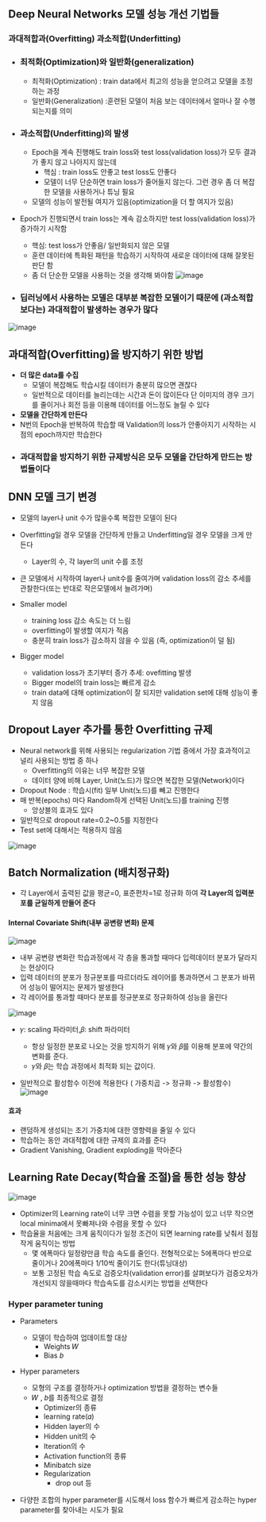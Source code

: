 ## Deep Neural Networks 모델 성능 개선 기법들

### 과대적합과(Overfitting) 과소적합(Underfitting)

  - ### 최적화(Optimization)와 일반화(generalization)
      - 최적화(Optimization) : train data에서 최고의 성능을 얻으려고 모델을 조정하는 과정
      - 일반화(Generalization) :훈련된 모델이 처음 보는 데이터에서 얼마나 잘 수행되는지를 의미
  - ### 과소적합(Underfitting)의 발생
      - Epoch을 계속 진행해도 train loss와 test loss(validation loss)가 모두 결과가 좋지 않고 나아지지 않는데
          - 핵심 : train loss도 안좋고 test loss도 안좋다
          - 모델이 너무 단순하면 train loss가 줄어들지 않는다. 그런 경우 좀 더 복잡한 모델을 사용하거나 튜닝 필요
      - 모델의 성능이 발전될 여지가 있음(optimization을 더 할 여지가 있음)
     
  - Epoch가 진행되면서 train loss는 계속 감소하지만 test loss(validation loss)가 증가하기 시작함
      - 핵심: test loss가 안좋음/ 일반화되지 않은 모델
      - 훈련 데이터에 특화된 패턴을 학습하기 시작하여 새로운 데이터에 대해 잘못된 판단 함
      - 좀 더 단순한 모델을 사용하는 것을 생각해 봐야함
![image](https://user-images.githubusercontent.com/76146752/115568047-dd192800-a2f6-11eb-8adf-3979456cb187.png)

  - ### 딥러닝에서 사용하는 모델은 대부분 복잡한 모델이기 때문에 (과소적합보다는) 과대적합이 발생하는 경우가 많다
  ![image](https://user-images.githubusercontent.com/76146752/115568232-0df95d00-a2f7-11eb-85e2-ccecb7ce018e.png)

## 과대적합(Overfitting)을 방지하기 위한 방법
  
  - **더 많은 data를 수집**
      - 모델이 복잡해도 학습시킬 데이터가 충분히 많으면 괜찮다
      - 일반적으로 데이터를 늘리는데는 시간과 돈이 많이든다 단 이미지의 경우 크기를 줄이거나 회전 등을 이용해 데이터를 어느정도 늘릴 수 있다
  - **모델을 간단하게 만든다**
  - N번의 Epoch을 반복하여 학습할 때 Validation의 loss가 안좋아지기 시작하는 시점의 epoch까지만 학습한다
  - ### 과대적합을 방지하기 위한 규제방식은 모두 모델을 간단하게 만드는 방법들이다

## DNN 모델 크기 변경
  
  - 모델의 layer나 unit 수가 많을수록 복잡한 모델이 된다
  - Overfitting일 경우 모델을 간단하게 만들고 Underfitting일 경우 모델을 크게 만든다
      - Layer의 수, 각 layer의 unit 수를 조정
  - 큰 모델에서 시작하여 layer나 unit수를 줄여가며 validation loss의 감소 추세를 관찰한다(또는 반대로 작은모델에서 늘려가며)

  - Smaller model
      - training loss 감소 속도는 더 느림
      - overfitting이 발생할 여지가 적음
      - 충분히 train loss가 감소하지 않을 수 있음 (즉, optimization이 덜 됨)
  - Bigger model
      - validation loss가 초기부터 증가 추세: ovefitting 발생
      - Bigger model의 train loss는 빠르게 감소
      - train data에 대해 optimization이 잘 되지만 validation set에 대해 성능이 좋지 않음

## Dropout Layer 추가를 통한 Overfitting 규제

  - Neural network를 위해 사용되는 regularization 기법 중에서 가장 효과적이고 널리 사용되는 방법 중 하나
      - Overfitting의 이유는 너무 복잡한 모델
      - 데이터 양에 비해 Layer, Unit(노드)가 많으면 복잡한 모델(Network)이다
  - Dropout Node : 학습시(fit) 일부 Unit(노드)를 빼고 진행한다
  - 매 반복(epochs) 마다 Random하게 선택된 Unit(노드)를 training 진행
      -  앙상블의 효과도 있다
  - 일반적으로 dropout rate=0.2~0.5를 지정한다
  - Test set에 대해서는 적용하지 않음

![image](https://user-images.githubusercontent.com/76146752/115570008-b8be4b00-a2f8-11eb-8bb3-e667ab041ac3.png)

## Batch Normalization (배치정규화)
  - 각 Layer에서 출력된 값을 평균=0, 표준편차=1로 정규화 하여 **각 Layer의 입력분포를 균일하게 만들어 준다**

  #### Internal Covariate Shift(내부 공변량 변화) 문제
  ![image](https://user-images.githubusercontent.com/76146752/115570217-e73c2600-a2f8-11eb-8f51-296546189709.png)
  - 내부 공변량 변화란 학습과정에서 각 층을 통과할 때마다 입력데이터 분포가 달라지는 현상이다
  - 입력 데이터의 분포가 정규분포를 따르더라도 레이어를 통과하면서 그 분포가 바뀌어 성능이 떨어지는 문제가 발생한다
  - 각 레이어를 통과할 때마다 분포를 정규분포로 정규화하여 성능을 올린다

![image](https://user-images.githubusercontent.com/76146752/115571172-b7415280-a2f9-11eb-93a5-fc4741b7267c.png)

  - 𝛾: scaling 파라미터,𝛽: shift 파라미터
    - 항상 일정한 분포로 나오는 것을 방지하기 위해 𝛾와  𝛽를 이용해 분포에 약간의 변화를 준다.
    - 𝛾와  𝛽는 학습 과정에서 최적화 되는 값이다.

  - 일반적으로 활성함수 이전에 적용한다 ( 가중치곱 -> 정규화 -> 활성함수)
  ![image](https://user-images.githubusercontent.com/76146752/115571394-e9eb4b00-a2f9-11eb-95a2-2dafdec4d82a.png)
  
 #### 효과
  - 랜덤하게 생성되는 초기 가중치에 대한 영향력을 줄일 수 있다
  - 학습하는 동안 과대적합에 대한 규제의 효과를 준다
  - Gradient Vanishing, Gradient exploding을 막아준다

## Learning Rate Decay(학습율 조절)을 통한 성능 향상
  ![image](https://user-images.githubusercontent.com/76146752/115571700-359df480-a2fa-11eb-84bd-d3b637871865.png)
- Optimizer의 Learning rate이 너무 크면 수렴을 못할 가능성이 있고 너무 작으면 local minima에서 못빠져나와 수렴을 못할 수 있다
- 학습율을 처음에는 크게 움직이다가 일정 조건이 되면 learning rate를 낮춰서 점점 작게 움직이는 방법
    - 몇 에폭마다 일정량만큼 학습 속도를 줄인다. 전형적으로는 5에폭마다 반으로 줄이거나 20에폭마다 1/10씩 줄이기도 한다(튜닝대상)
    - 보통 고정된 학습 속도로 검증오차(validation error)를 살펴보다가 검증오차가 개선되지 않을때마다 학습속도를 감소시키는 방법을 선택한다

### Hyper parameter tuning
  - Parameters
      - 모델이 학습하여 업데이트할 대상
          - Weights 𝑊
          - Bias 𝑏
  - Hyper parameters
      - 모형의 구조를 결정하거나 optimization 방법을 결정하는 변수들
      - 𝑊 , 𝑏를 최종적으로 결정
          - Optimizer의 종류
          - learning rate(𝛼)
          - Hidden layer의 수
          - Hidden unit의 수
          - Iteration의 수
          - Activation function의 종류
          - Minibatch size
          - Regularization
              - drop out 등

  - 다양한 조합의 hyper parameter를 시도해서 loss 함수가 빠르게 감소하는 hyper parameter를 찾아내는 시도가 필요

